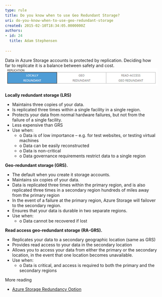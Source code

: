 ```yaml
---
type: rule
title: Do you know when to use Geo Redundant Storage?
uri: do-you-know-when-to-use-geo-redundant-storage
created: 2015-02-10T18:34:05.0000000Z
authors:
- id: 24
  title: Adam Stephensen

---
```


Data in Azure Storage accounts is protected by replication. Deciding how far to replicate it is a balance between safety and cost.
![ It is important to balance safety and pricing when choosing the right replication strategy for Azure Storage Accounts ](azure-graphic.jpg)
#### 

**Locally redundant storage (LRS)**

- Maintains three copies of your data.
- Is replicated three times within a single facility in a single region.
- Protects your data from normal hardware failures, but not from the failure of a single facility.
- Less expensive than GRS
- Use when:
    - o Data is of low importance – e.g. for test websites, or testing virtual machines
    - o Data can be easily reconstructed
    - o Data is non-critical
    - o Data governance requirements restrict data to a single region


**Geo-redundant storage (GRS).**

- The default when you create it storage accounts.
- Maintains six copies of your data.
- Data is replicated three times within the primary region, and is also replicated three times in a secondary region hundreds of miles away from the primary region
- In the event of a failure at the primary region, Azure Storage will failover to the secondary region.
- Ensures that your data is durable in two separate regions.
- Use when:
    - o Data cannot be recovered if lost

**Read access geo-redundant storage (RA-GRS).** 
- Replicates your data to a secondary geographic location (same as GRS)
- Provides read access to your data in the secondary location
- Allows you to access your data from either the primary or the secondary location, in the event that one location becomes unavailable.
- Use when:
    - o Data is critical, and access is required to both the primary and the secondary regions

More reading
- [Azure Storage Redundancy Option](https://msdn.microsoft.com/en-us/library/azure/dn727290.aspx)
